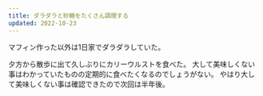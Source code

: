 ```yaml
---
title: ダラダラと砂糖をたくさん調理する
updated: 2022-10-23
---
```


マフィン作った以外は1日家でダラダラしていた。

夕方から散歩に出て久しぶりにカリーウルストを食べた。
大して美味しくない事はわかっていたものの定期的に食べたくなるのでしょうがない。
やはり大して美味しくない事は確認できたので次回は半年後。
